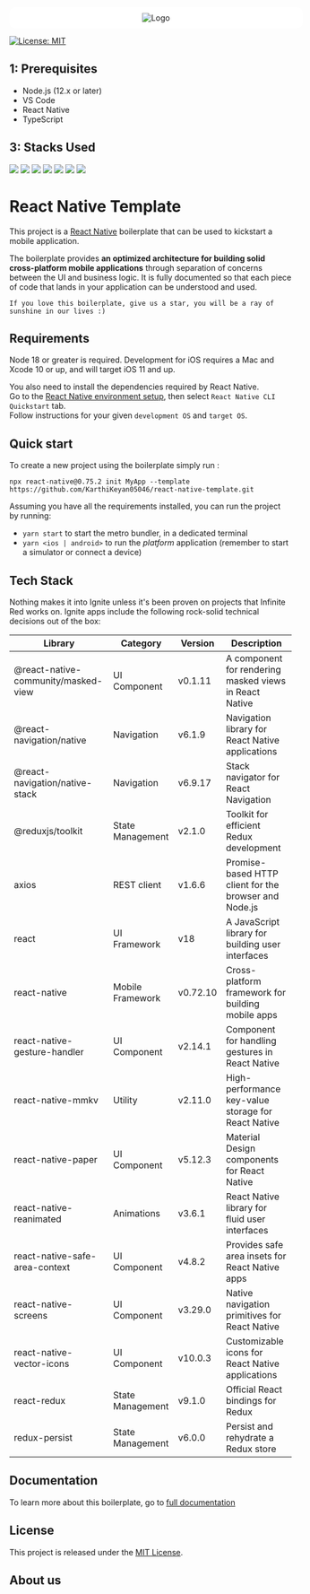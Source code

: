 <div align="center" style="background-color:#FFF;width:100%;padding:10px;margin-bottom:10px;border-radius:10px">
    <img src="https://mcro.tech/static/efa25805d3c7c3f67bf317cf27af3eb5/3bf79/react-native-banner-min.png" alt="Logo">
</div>

[![License: MIT](https://img.shields.io/badge/License-MIT-green.svg)](https://opensource.org/licenses/MIT)

## 1: Prerequisites

- Node.js (12.x or later)
- VS Code
- React Native
- TypeScript

## 3: Stacks Used

![](https://img.shields.io/badge/Android-3DDC84?style=for-the-badge&logo=android&logoColor=white)
![](https://img.shields.io/badge/iOS-000000?style=for-the-badge&logo=ios&logoColor=white)
![](https://img.shields.io/badge/React_Native-blue?style=for-the-badge&logo=react&logoColor=61DAFB)
![](https://img.shields.io/badge/TypeScript-007ACC?style=for-the-badge&logo=typescript&logoColor=white)
![](https://img.shields.io/badge/prettier-1A2C34?style=for-the-badge&logo=prettier&logoColor=F7BA3E)
![](https://img.shields.io/badge/eslint-3A33D1?style=for-the-badge&logo=eslint&logoColor=white)
![](https://img.shields.io/badge/Node.js-43853D?style=for-the-badge&logo=node.js&logoColor=white)

# React Native Template

This project is a [React Native](https://facebook.github.io/react-native/) boilerplate that can be used to kickstart a mobile application.

The boilerplate provides **an optimized architecture for building solid cross-platform mobile applications** through separation of concerns between the UI and business logic. It is fully documented so that each piece of code that lands in your application can be understood and used.

```
If you love this boilerplate, give us a star, you will be a ray of sunshine in our lives :)
```

## Requirements

Node 18 or greater is required. Development for iOS requires a Mac and Xcode 10 or up, and will target iOS 11 and up.

You also need to install the dependencies required by React Native.  
Go to the [React Native environment setup](https://reactnative.dev/docs/environment-setup), then select `React Native CLI Quickstart` tab.  
Follow instructions for your given `development OS` and `target OS`.

## Quick start

To create a new project using the boilerplate simply run :

```
npx react-native@0.75.2 init MyApp --template https://github.com/KarthiKeyan05046/react-native-template.git
```

Assuming you have all the requirements installed, you can run the project by running:

- `yarn start` to start the metro bundler, in a dedicated terminal
- `yarn <ios | android>` to run the *platform* application (remember to start a simulator or connect a device)

## Tech Stack

Nothing makes it into Ignite unless it's been proven on projects that Infinite Red works on. Ignite apps include the following rock-solid technical decisions out of the box:

| Library                            | Category             | Version  | Description                                         |
| ---------------------------------- | --------------------| -------- | --------------------------------------------------- |
| @react-native-community/masked-view | UI Component         | v0.1.11  | A component for rendering masked views in React Native |
| @react-navigation/native           | Navigation           | v6.1.9   | Navigation library for React Native applications   |
| @react-navigation/native-stack     | Navigation           | v6.9.17  | Stack navigator for React Navigation               |
| @reduxjs/toolkit                   | State Management     | v2.1.0   | Toolkit for efficient Redux development            |
| axios                              | REST client          | v1.6.6   | Promise-based HTTP client for the browser and Node.js |
| react                              | UI Framework         | v18      | A JavaScript library for building user interfaces  |
| react-native                       | Mobile Framework     | v0.72.10 | Cross-platform framework for building mobile apps  |
| react-native-gesture-handler       | UI Component         | v2.14.1  | Component for handling gestures in React Native   |
| react-native-mmkv                  | Utility              | v2.11.0  | High-performance key-value storage for React Native |
| react-native-paper                 | UI Component         | v5.12.3  | Material Design components for React Native       |
| react-native-reanimated            | Animations           | v3.6.1   | React Native library for fluid user interfaces    |
| react-native-safe-area-context     | UI Component         | v4.8.2   | Provides safe area insets for React Native apps   |
| react-native-screens               | UI Component         | v3.29.0  | Native navigation primitives for React Native     |
| react-native-vector-icons          | UI Component         | v10.0.3  | Customizable icons for React Native applications |
| react-redux                        | State Management     | v9.1.0   | Official React bindings for Redux                 |
| redux-persist                      | State Management     | v6.0.0   | Persist and rehydrate a Redux store               |

## Documentation

To learn more about this boilerplate, go to [full documentation](https://KarthiKeyan05046.github.io/react-native-template)

## License

This project is released under the [MIT License](LICENSE).

## About us
